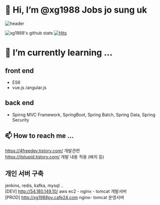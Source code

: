 # 👋 Hi, I’m @xg1988 Jobs jo sung uk
![header](https://capsule-render.vercel.app/api?type=wave&color=auto&height=300&section=header&text=Jobs%20Jo%20sung%20uk&fontSize=60)

![xg1988's github stats](https://github-readme-stats.vercel.app/api?username=xg1988&show_icons=true)
[![Hits](https://hits.seeyoufarm.com/api/count/incr/badge.svg?url=https%3A%2F%2Fgithub.com%2Fxg1988&count_bg=%2379C83D&title_bg=%23555555&icon=&icon_color=%23E7E7E7&title=hits&edge_flat=true)](https://hits.seeyoufarm.com)

# 🌱 I’m currently learning ...

## front end 
- ES6
- vue.js /angular.js

## back end 
- Spirng MVC Framework, SpringBoot, Spring Batch, Spring Data, Spring Security




## 📫 How to reach me ...
 https://4freedev.tistory.com/ 개발관련 <br/>
 https://itstupid.tistory.com/ 개발 내용 적용 (배치 등)

## 개인 서버 구축
jenkins, redis, kafka, mysql .. 
<br/>
[DEV] http://54.180.149.10/ aws ec2 - nginx - tomcat 개발서버
<br/>
[PROD] http://xg1988py.cafe24.com nginx- tomcat 운영서버
